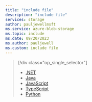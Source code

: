 ```yaml
---
title: "include file"
description: "include file"
services: storage
author: pauljewellmsft
ms.service: azure-blob-storage
ms.topic: include
ms.date: 09/20/2023
ms.author: pauljewell
ms.custom: include file
---
```


> [!div class="op_single_selector"]
>
> - [.NET](../../articles/storage/blobs/storage-blob-copy-url-dotnet.md)
> - [Java](../../articles/storage/blobs/storage-blob-copy-url-java.md)
> - [JavaScript](../../articles/storage/blobs/storage-blob-copy-url-javascript.md)
> - [TypeScript](../../articles/storage/blobs/storage-blob-copy-url-typescript.md)
> - [Python](../../articles/storage/blobs/storage-blob-copy-url-python.md)